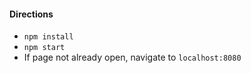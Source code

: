 #### Directions
* `npm install`
* `npm start`
* If page not already open, navigate to `localhost:8080`
